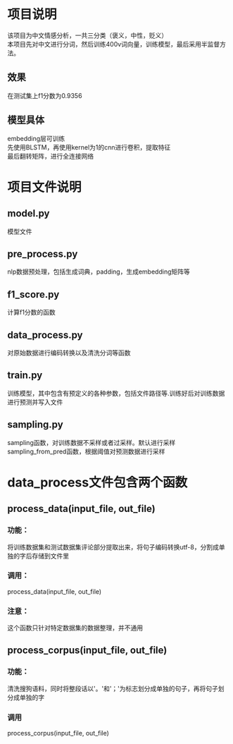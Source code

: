 # 项目说明
该项目为中文情感分析，一共三分类（褒义，中性，贬义）<br>
本项目先对中文进行分词，然后训练400v词向量，训练模型，最后采用半监督方法。 <br>
## 效果
在测试集上f1分数为0.9356 <br>

## 模型具体
embedding层可训练 <br>
先使用BLSTM，再使用kernel为1的cnn进行卷积，提取特征 <br>
最后翻转矩阵，进行全连接网络 <br>

# 项目文件说明
## model.py 
模型文件 <br>
## pre_process.py 
nlp数据预处理，包括生成词典，padding，生成embedding矩阵等<br>
## f1_score.py 
计算f1分数的函数<br>
## data_process.py 
对原始数据进行编码转换以及清洗分词等函数<br>
## train.py 
训练模型，其中包含有预定义的各种参数，包括文件路径等.训练好后对训练数据进行预测并写入文件<br>
## sampling.py 
sampling函数，对训练数据不采样或者过采样。默认进行采样
sampling_from_pred函数，根据阈值对预测数据进行采样
<br>
# data_process文件包含两个函数 <br>

## process_data(input_file, out_file) <br>
### 功能：<br>
将训练数据集和测试数据集评论部分提取出来，将句子编码转换utf-8，分割成单独的字后存储到文件里 <br>
### 调用： <br>
process_data(input_file, out_file)<br>
### 注意：<br>
这个函数只针对特定数据集的数据整理，并不通用 <br>

## process_corpus(input_file, out_file) <br>
### 功能： <br>
 清洗搜狗语料，同时将整段话以'。'和'；'为标志划分成单独的句子，再将句子划分成单独的字 <br>
### 调用 <br>
process_corpus(input_file, out_file)<br>
